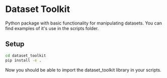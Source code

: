 # Dataset Toolkit

Python package with basic functionality for manipulating datasets. You can find examples of it's use in the scripts folder.

## Setup

```bash
cd dataset_toolkit
pip install -e .
```
  
Now you should be able to import the dataset_toolkit library in your scripts.
